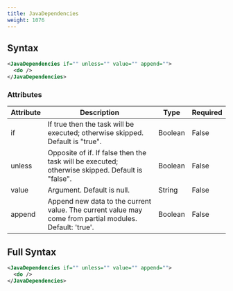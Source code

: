 ```yaml
---
title: JavaDependencies
weight: 1076
---
```

## Syntax
```xml
<JavaDependencies if="" unless="" value="" append="">
  <do />
</JavaDependencies>
```
### Attributes
| Attribute | Description | Type | Required |
| --------- | ----------- | ---- | -------- |
| if | If true then the task will be executed; otherwise skipped. Default is &quot;true&quot;. | Boolean | False |
| unless | Opposite of if.  If false then the task will be executed; otherwise skipped. Default is &quot;false&quot;. | Boolean | False |
| value | Argument. Default is null. | String | False |
| append | Append new data to the current value. The current value may come from partial modules. Default: &#39;true&#39;. | Boolean | False |

## Full Syntax
```xml
<JavaDependencies if="" unless="" value="" append="">
  <do />
</JavaDependencies>
```
